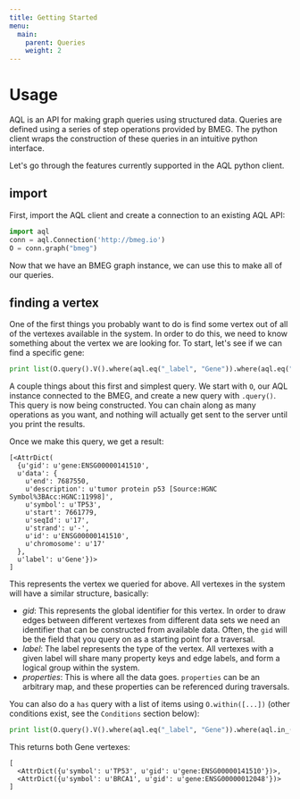 ```yaml
---
title: Getting Started
menu:
  main:
    parent: Queries
    weight: 2
---
```



# Usage

AQL is an API for making graph queries using structured data. Queries are defined using a series of step operations provided by BMEG. The python client wraps the construction of these queries in an intuitive python interface.

Let's go through the features currently supported in the AQL python client.

## import

First, import the AQL client and create a connection to an existing AQL API:

```python
import aql
conn = aql.Connection('http://bmeg.io')
O = conn.graph("bmeg")
```
Now that we have an BMEG graph instance, we can use this to make all of our queries.

## finding a vertex

One of the first things you probably want to do is find some vertex out of all of the vertexes available in the system. In order to do this, we need to know something about the vertex we are looking for. To start, let's see if we can find a specific gene:

```python
print list(O.query().V().where(aql.eq("_label", "Gene")).where(aql.eq("symbol", "TP53")))
```

A couple things about this first and simplest query. We start with `O`, our AQL instance connected to the BMEG, and create a new query with `.query()`. This query is now being constructed. You can chain along as many operations as you want, and nothing will actually get sent to the server until you print the results.

Once we make this query, we get a result:

```
[<AttrDict(
  {u'gid': u'gene:ENSG00000141510',
  u'data': {
    u'end': 7687550,
    u'description': u'tumor protein p53 [Source:HGNC Symbol%3BAcc:HGNC:11998]',
    u'symbol': u'TP53',
    u'start': 7661779,
    u'seqId': u'17',
    u'strand': u'-',
    u'id': u'ENSG00000141510',
    u'chromosome': u'17'
  },
  u'label': u'Gene'})>
]
```

This represents the vertex we queried for above. All vertexes in the system will have a similar structure, basically:

* _gid_: This represents the global identifier for this vertex. In order to draw edges between different vertexes from different data sets we need an identifier that can be constructed from available data. Often, the `gid` will be the field that you query on as a starting point for a traversal.
* _label_: The label represents the type of the vertex. All vertexes with a given label will share many property keys and edge labels, and form a logical group within the system.
* _properties_: This is where all the data goes. `properties` can be an arbitrary map, and these properties can be referenced during traversals.

You can also do a `has` query with a list of items using `O.within([...])` (other conditions exist, see the `Conditions` section below):

```python
print list(O.query().V().where(aql.eq("_label", "Gene")).where(aql.in_("symbol", ["TP53", "BRCA1"])).render({"gid": "_gid", "symbol":"symbol"}))
```

This returns both Gene vertexes:

```
[
  <AttrDict({u'symbol': u'TP53', u'gid': u'gene:ENSG00000141510'})>,
  <AttrDict({u'symbol': u'BRCA1', u'gid': u'gene:ENSG00000012048'})>
]
```
